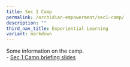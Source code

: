 ```yaml
---
title: Sec 1 Camp
permalink: /orchidian-empowerment/sec1-camp/
description: ""
third_nav_title: Experiential Learning
variant: markdown
---
```

<p>Some information on the camp.<br>-&nbsp;<a href="/files/Sec%201%20Camp%20Parent%20Engagement.pdf" target="_blank" rel="noopener">Sec 1 Camp briefing slides</a></p>
